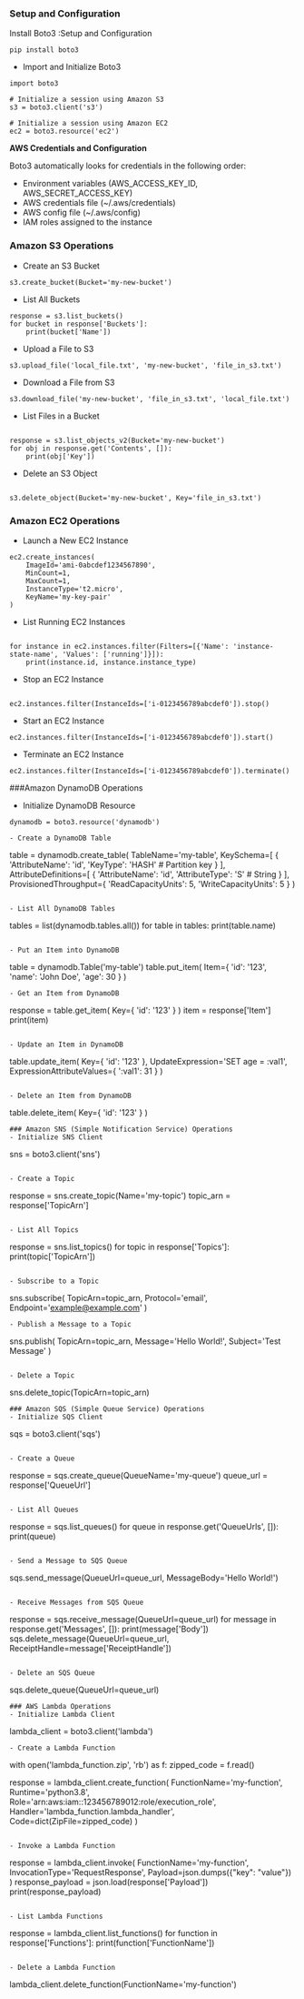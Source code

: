 ### Setup and Configuration
Install Boto3 :Setup and Configuration


```
pip install boto3
```
- Import and Initialize Boto3
```
import boto3

# Initialize a session using Amazon S3
s3 = boto3.client('s3')

# Initialize a session using Amazon EC2
ec2 = boto3.resource('ec2')
```

**AWS Credentials and Configuration**

Boto3 automatically looks for credentials in the following order:

- Environment variables (AWS_ACCESS_KEY_ID, AWS_SECRET_ACCESS_KEY)
- AWS credentials file (~/.aws/credentials)
- AWS config file (~/.aws/config)
- IAM roles assigned to the instance

### Amazon S3 Operations

- Create an S3 Bucket
```
s3.create_bucket(Bucket='my-new-bucket')
```
- List All Buckets
```
response = s3.list_buckets()
for bucket in response['Buckets']:
    print(bucket['Name'])
```
- Upload a File to S3
```
s3.upload_file('local_file.txt', 'my-new-bucket', 'file_in_s3.txt')
```

- Download a File from S3
```
s3.download_file('my-new-bucket', 'file_in_s3.txt', 'local_file.txt')
```

- List Files in a Bucket
```

response = s3.list_objects_v2(Bucket='my-new-bucket')
for obj in response.get('Contents', []):
    print(obj['Key'])
```

- Delete an S3 Object
```

s3.delete_object(Bucket='my-new-bucket', Key='file_in_s3.txt')
```

### Amazon EC2 Operations
- Launch a New EC2 Instance
```
ec2.create_instances(
    ImageId='ami-0abcdef1234567890',
    MinCount=1,
    MaxCount=1,
    InstanceType='t2.micro',
    KeyName='my-key-pair'
)
```

- List Running EC2 Instances
```

for instance in ec2.instances.filter(Filters=[{'Name': 'instance-state-name', 'Values': ['running']}]):
    print(instance.id, instance.instance_type)
```
- Stop an EC2 Instance
```

ec2.instances.filter(InstanceIds=['i-0123456789abcdef0']).stop()
```
- Start an EC2 Instance
```
ec2.instances.filter(InstanceIds=['i-0123456789abcdef0']).start()
```
- Terminate an EC2 Instance
```
ec2.instances.filter(InstanceIds=['i-0123456789abcdef0']).terminate()
```

###Amazon DynamoDB Operations
- Initialize DynamoDB Resource
```
dynamodb = boto3.resource('dynamodb')

- Create a DynamoDB Table
```

table = dynamodb.create_table(
    TableName='my-table',
    KeySchema=[
        {
            'AttributeName': 'id',
            'KeyType': 'HASH'  # Partition key
        }
    ],
    AttributeDefinitions=[
        {
            'AttributeName': 'id',
            'AttributeType': 'S'  # String
        }
    ],
    ProvisionedThroughput={
        'ReadCapacityUnits': 5,
        'WriteCapacityUnits': 5
    }
)
```

- List All DynamoDB Tables
```
tables = list(dynamodb.tables.all())
for table in tables:
    print(table.name)
```

- Put an Item into DynamoDB
```
table = dynamodb.Table('my-table')
table.put_item(
   Item={
        'id': '123',
        'name': 'John Doe',
        'age': 30
    }
)
```
- Get an Item from DynamoDB
```
response = table.get_item(
    Key={
        'id': '123'
    }
)
item = response['Item']
print(item)
```

- Update an Item in DynamoDB
```
table.update_item(
    Key={
        'id': '123'
    },
    UpdateExpression='SET age = :val1',
    ExpressionAttributeValues={
        ':val1': 31
    }
)
```

- Delete an Item from DynamoDB
```
table.delete_item(
    Key={
        'id': '123'
    }
)

```
### Amazon SNS (Simple Notification Service) Operations
- Initialize SNS Client
```
sns = boto3.client('sns')
```

- Create a Topic
```

response = sns.create_topic(Name='my-topic')
topic_arn = response['TopicArn']
```

- List All Topics
```
response = sns.list_topics()
for topic in response['Topics']:
    print(topic['TopicArn'])
```

- Subscribe to a Topic
```
sns.subscribe(
    TopicArn=topic_arn,
    Protocol='email',
    Endpoint='example@example.com'
)
```
- Publish a Message to a Topic
```
sns.publish(
    TopicArn=topic_arn,
    Message='Hello World!',
    Subject='Test Message'
)
```

- Delete a Topic
```
sns.delete_topic(TopicArn=topic_arn)
```
### Amazon SQS (Simple Queue Service) Operations
- Initialize SQS Client
```
sqs = boto3.client('sqs')
```

- Create a Queue
```
response = sqs.create_queue(QueueName='my-queue')
queue_url = response['QueueUrl']
```

- List All Queues
```
response = sqs.list_queues()
for queue in response.get('QueueUrls', []):
    print(queue)
```

- Send a Message to SQS Queue
```
sqs.send_message(QueueUrl=queue_url, MessageBody='Hello World!')
```

- Receive Messages from SQS Queue
```
response = sqs.receive_message(QueueUrl=queue_url)
for message in response.get('Messages', []):
    print(message['Body'])
    sqs.delete_message(QueueUrl=queue_url, ReceiptHandle=message['ReceiptHandle'])
```

- Delete an SQS Queue
```
sqs.delete_queue(QueueUrl=queue_url)
```
### AWS Lambda Operations
- Initialize Lambda Client
```

lambda_client = boto3.client('lambda')
```
- Create a Lambda Function
```
with open('lambda_function.zip', 'rb') as f:
    zipped_code = f.read()

response = lambda_client.create_function(
    FunctionName='my-function',
    Runtime='python3.8',
    Role='arn:aws:iam::123456789012:role/execution_role',
    Handler='lambda_function.lambda_handler',
    Code=dict(ZipFile=zipped_code)
)
```

- Invoke a Lambda Function
```
response = lambda_client.invoke(
    FunctionName='my-function',
    InvocationType='RequestResponse',
    Payload=json.dumps({"key": "value"})
)
response_payload = json.load(response['Payload'])
print(response_payload)
```

- List Lambda Functions
```
response = lambda_client.list_functions()
for function in response['Functions']:
    print(function['FunctionName'])
```

- Delete a Lambda Function
```
lambda_client.delete_function(FunctionName='my-function')
```
